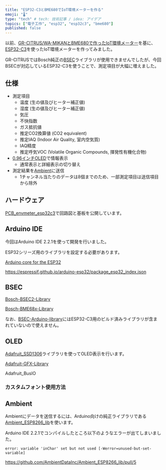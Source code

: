 ```yaml
---
title: "ESP32-C3とBME680でIoT環境メーターを作る"
emoji: "🌡"
type: "tech" # tech: 技術記事 / idea: アイデア
topics: ["電子工作", "esp32", "esp32c3", "bme680"]
published: false
---
```


以前、[GR-CITRUS/WA-MIKANとBME680で作ったIoT環境メーター](https://zenn.dev/k_takata/books/d5c77046e634bb/viewer/06_wa_mikan_wifi)を基に、[ESP32-C3](https://akizukidenshi.com/catalog/g/g117493/)を使ったIoT環境メーターを作ってみました。

GR-CITRUSではBosch純正の[BSEC](https://www.bosch-sensortec.com/software-tools/software/bme680-software-bsec/)ライブラリが使用できませんでしたが、今回BSECが対応しているESP32-C3を使うことで、測定項目が大幅に増えました。


## 仕様

* 測定項目
  - 温度 (生の値及びヒーター補正値)
  - 湿度 (生の値及びヒーター補正値)
  - 気圧
  - 不快指数
  - ガス抵抗値
  - 推定CO2換算値 (CO2 equivalent)
  - 推定IAQ (Indoor Air Quality, 室内空気質)
  - IAQ精度
  - 推定呼気VOC (Volatile Organic Compounds, 揮発性有機化合物)
* [0.96インチOLED](https://akizukidenshi.com/catalog/g/g112031/)で情報表示
  - 通常表示と詳細表示の切り替え
* 測定結果を[Ambient](https://ambient.io/)に送信
  - 1チャンネル当たりのデータは8個までのため、一部測定項目は送信項目から除外


## ハードウェア

[PCB_envmeter_esp32c3](https://github.com/k-takata/PCB_envmeter_esp32c3)で回路図と基板を公開しています。


## Arduino IDE

今回はArduino IDE 2.2.1を使って開発を行いました。

ESP32シリーズ用のライブラリを設定する必要があります。

[Arduino core for the ESP32](https://github.com/espressif/arduino-esp32)

https://espressif.github.io/arduino-esp32/package_esp32_index.json



## BSEC

[Bosch-BSEC2-Library](https://github.com/boschsensortec/Bosch-BSEC2-Library)

[Bosch-BME68x-Library](https://github.com/BoschSensortec/Bosch-BME68x-Library)


なお、[BSEC-Arduino-library](https://github.com/boschsensortec/BSEC-Arduino-library)にはESP32-C3用のビルド済みライブラリが含まれていないので使えません。




## OLED

[Adafruit_SSD1306](https://github.com/adafruit/Adafruit_SSD1306)ライブラリを使ってOLED表示を行います。

[Adafruit-GFX-Library](https://github.com/adafruit/Adafruit-GFX-Library)

Adafruit_BusIO



### カスタムフォント使用方法



## Ambient

Ambientにデータを送信するには、Arduino向けの純正ライブラリである[Ambient_ESP8266_lib](https://github.com/AmbientDataInc/Ambient_ESP8266_lib)を使います。



Arduino IDE 2.2.1でコンパイルしたところ以下のようなエラーが出てしまいました。

```
error: variable 'inChar' set but not used [-Werror=unused-but-set-variable]
```

https://github.com/AmbientDataInc/Ambient_ESP8266_lib/pull/5
